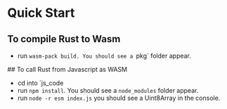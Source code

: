 # Quick Start

## To compile Rust to Wasm

- run `wasm-pack build. You should see a `pkg` folder appear.

## To call Rust from Javascript as WASM

- cd into `js_code
- run `npm install`. You should see a `node_modules` folder appear.
- run `node -r esm index.js` you should see a Uint8Array in the console.
